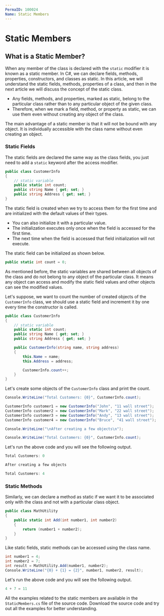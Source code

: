 ```yaml
---
PermaID: 100024
Name: Static Members
---
```


# Static Members

## What is a Static Member?

When any member of the class is declared with the `static` modifier it is known as a static member. In C#, we can declare fields, methods, properties, constructors, and classes as static. In this article, we will understand the static fields, methods, properties of a class, and then in the next article we will discuss the concept of the static class.

 - Any fields, methods, and properties, marked as static, belong to the particular class rather than to any particular object of the given class.
 - Therefore, when we mark a field, method, or property as static, we can use them even without creating any object of the class. 

The main advantage of a static member is that it will not be bound with any object. It is individually accessible with the class name without even creating an object.

### Static Fields

The static fields are declared the same way as the class fields, you just need to add a `static` keyword after the access modifier.

```csharp
public class CustomerInfo
{
    // static variable
    public static int count;
    public string Name { get; set; }
    public string Address { get; set; } 
}
```

The static field is created when we try to access them for the first time and are initialized with the default values of their types. 

 - You can also initialize it with a particular value. 
 - The initialization executes only once when the field is accessed for the first time. 
 - The next time when the field is accessed that field initialization will not execute.

The static field can be initialized as shown below.

```csharp
public static int count = 0;
```

As mentioned before, the static variables are shared between all objects of the class and do not belong to any object of the particular class. It means any object can access and modify the static field values and other objects can see the modified values.

Let's suppose, we want to count the number of created objects of the `CustomerInfo` class, we should use a static field and increment it by one every time the constructor is called.

```csharp
public class CustomerInfo
{
    // static variable
    public static int count;
    public string Name { get; set; }
    public string Address { get; set; }

    public CustomerInfo(string name, string address)
    {
        this.Name = name;
        this.Address = address;

        CustomerInfo.count++;
    }
}
```

Let's create some objects of the `CustomerInfo` class and print the count.

```csharp
Console.WriteLine("Total Customers: {0}", CustomerInfo.count);

CustomerInfo customer1 = new CustomerInfo("John", "11 wall street");
CustomerInfo customer2 = new CustomerInfo("Mark", "22 wall street");
CustomerInfo customer3 = new CustomerInfo("Andy", "13 wall street");
CustomerInfo customer4 = new CustomerInfo("Bruce", "41 wall street");

Console.WriteLine("\nAfter creating a few objects\n");

Console.WriteLine("Total Customers: {0}", CustomerInfo.count);
```

Let's run the above code and you will see the following output.

```csharp
Total Customers: 0

After creating a few objects

Total Customers: 4
```

### Static Methods

Similarly, we can declare a method as static if we want it to be associated only with the class and not with a particular class object.

```csharp
public class MathUtility
{
    public static int Add(int number1, int number2)
    {
        return (number1 + number2);
    }
}
```

Like static fields, static methods can be accessed using the class name.

```csharp
int number1 = 4;
int number2 = 7; 
int result = MathUtility.Add(number1, number2);
Console.WriteLine("{0} + {1} = {2}", number1, number2, result);
```

Let's run the above code and you will see the following output.

```csharp
4 + 7 = 11
```

All the examples related to the static members are available in the `StaticMembers.cs` file of the source code. Download the source code and try out all the examples for better understanding.
